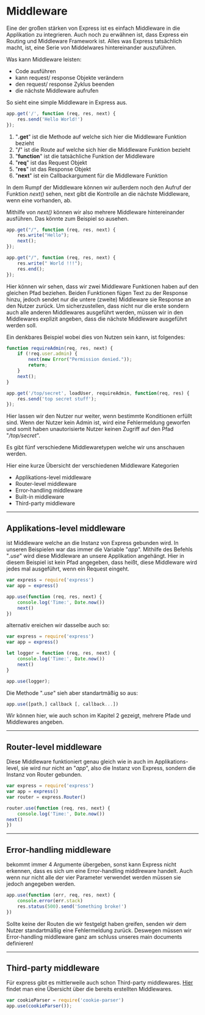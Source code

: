 # Middleware

Eine der großen stärken von Express ist es einfach Middleware in die Applikation zu integrieren. Auch noch zu erwähnen
ist, dass Express ein Routing und Middleware Framework ist. Alles was Express tatsächlich macht, ist, eine Serie von
Middelwares hintereinander auszuführen.

Was kann Middleware leisten:

- Code ausführen
- kann request/ response Objekte verändern
- den request/ response Zyklus beenden
- die nächste Middleware aufrufen

So sieht eine simple Middleware in Express aus.

```javascript
app.get('/', function (req, res, next) {
    res.send('Hello World!')
});
```

1) "**.get**" ist die Methode auf welche sich hier die Middleware Funktion bezieht
2) "**/**" ist die Route auf welche sich hier die Middleware Funktion bezieht
3) "**function**" ist die tatsächliche Funktion der Middleware
4) "**req**" ist das Request Objekt
5) "**res**" ist das Response Objekt
6) "**next**" ist ein Callbackargument für die Middleware Funktion

In dem Rumpf der Middleware können wir außerdem noch den Aufruf der Funktion *next()* sehen, next gibt die Kontrolle an
die nächste Middleware, wenn eine vorhanden, ab.

Mithilfe von *next()* können wir also mehrere Middleware hintereinander ausführen. Das könnte zum Beispiel so ausehen.

```javascript
app.get("/", function (req, res, next) {
    res.write("Hello");
    next(); 
});

app.get("/", function (req, res, next) {
    res.write(" World !!!");
    res.end();
});
```
Hier können wir sehen, dass wir zwei Middleware Funktionen haben auf den gleichen Pfad beziehen. Beiden Funktionen fügen Text zu der Response hinzu, jedoch sendet 
nur die untere (zweite) Middleware sie Response an den Nutzer zurück. Um sicherzustellen, dass nicht nur die erste sondern auch alle anderen Middlewares ausgeführt werden, müssen 
wir in den Middlewares explizit angeben, dass die nächste Middleware ausgeführt werden soll.

Ein denkbares Beispiel wobei dies von Nutzen sein kann, ist folgendes:

```javascript
function requireAdmin(req, res, next) {
    if (!req.user.admin) {
        next(new Error("Permission denied."));
        return;
    }
    next();
}

app.get('/top/secret', loadUser, requireAdmin, function(req, res) {
    res.send('top secret stuff');
});
```

Hier lassen wir den Nutzer nur weiter, wenn bestimmte Konditionen erfüllt sind. Wenn der Nutzer kein Admin ist, wird eine Fehlermeldung geworfen und
somit haben unautorisierte Nutzer keinen Zugriff auf den Pfad "*/top/secret*".


Es gibt fünf verschiedene Middlewaretypen welche wir uns anschauen werden.

Hier eine kurze Übersicht der verschiedenen Middleware Kategorien

- Applikations-level middleware
- Router-level middleware
- Error-handling middleware
- Built-in middleware
- Third-party middleware
---

## Applikations-level middleware
ist Middleware welche an die Instanz von Express gebunden wird. In unseren Beispielen war das immer die Variable "*app*". Mithilfe des Befehls "*.use*" wird diese Middleware an unsere Applikation angehängt.
Hier in diesem Beispiel ist kein Pfad angegeben, dass heißt, diese Middleware wird jedes mal ausgeführt, wenn ein Request eingeht.
```javascript
var express = require('express')
var app = express()

app.use(function (req, res, next) {
    console.log('Time:', Date.now())
    next()
})
```
alternativ ereichen wir dasselbe auch so:
```javascript
var express = require('express')
var app = express()

let logger = function (req, res, next) {
    console.log('Time:', Date.now())
    next()
}

app.use(logger);
```
Die Methode "*.use*" sieh aber standartmäßig so aus:
```javascript
app.use([path,] callback [, callback...])
```
Wir können hier, wie auch schon im Kapitel 2 gezeigt, mehrere Pfade und Middlewares angeben. 


---

## Router-level middleware
Diese Middleware funktioniert genau gleich wie in auch im Applikations-level, sie wird nur nicht an "*app*", also die Instanz von 
Express, sondern die Instanz von Router gebunden.
```javascript
var express = require('express')
var app = express()
var router = express.Router()

router.use(function (req, res, next) {
    console.log('Time:', Date.now())
next()
})
```

---

## Error-handling middleware
bekommt immer 4 Argumente übergeben, sonst kann Express nicht erkennen, dass es sich um eine Error-handling middlreware handelt. Auch wenn nur nicht alle der vier Parameter verwendet werden müssen sie jedoch angegeben werden. 
```javascript
app.use(function (err, req, res, next) {
    console.error(err.stack)
    res.status(500).send('Something broke!')
})
```
Sollte keine der Routen die wir festgelgt haben greifen, senden wir dem Nutzer standartmäßig eine Fehlermeldung zurück. Deswegen müssen wir
Error-handling middleware ganz am schluss unseres main documents definieren!



---

## Third-party middleware
Für express gibt es mittlerweile auch schon Third-party middlewares. [Hier](http://expressjs.com/en/resources/middleware.html) findet man eine Übersicht über die bereits 
erstellten Middlewares.
```javascript
var cookieParser = require('cookie-parser')
app.use(cookieParser());
```